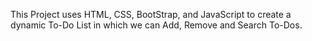 This Project uses HTML, CSS, BootStrap, and JavaScript to create a dynamic To-Do List in which we can Add, Remove and Search To-Dos.
